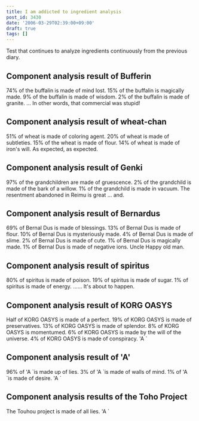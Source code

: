```yaml
---
title: I am addicted to ingredient analysis
post_id: 3430
date: '2006-03-29T02:39:00+09:00'
draft: true
tags: []
---
```


Test that continues to analyze ingredients continuously from the previous diary.

## Component analysis result of Bufferin

74% of the buffalin is made of mind lost. 15% of the buffalin is magically made. 9% of the buffalin is made of wisdom. 2% of the buffalin is made of granite. ... In other words, that commercial was stupid!

## Component analysis result of wheat-chan

51% of wheat is made of coloring agent. 20% of wheat is made of subtleties. 15% of the wheat is made of flour. 14% of wheat is made of iron's will. As expected, as expected.

## Component analysis result of Genki

97% of the grandchildren are made of gruescence. 2% of the grandchild is made of the bark of a willow. 1% of the grandchild is made in vacuum. The resentment abandoned in Reimu is great ... and.

## Component analysis result of Bernardus

69% of Bernal Dus is made of blessings. 13% of Bernal Dus is made of flour. 10% of Bernal Dus is mysteriously made. 4% of Bernal Dus is made of slime. 2% of Bernal Dus is made of cute. 1% of Bernal Dus is magically made. 1% of Bernal Dus is made of negative ions. Uncle Happy old man.

## Component analysis result of spiritus

80% of spiritus is made of poison. 19% of spiritus is made of sugar. 1% of spiritus is made of energy. ...... It's about to happen.

## Component analysis result of KORG OASYS

Half of KORG OASYS is made of a perfect. 19% of KORG OASYS is made of preservatives. 13% of KORG OASYS is made of splendor. 8% of KORG OASYS is momentumed. 6% of KORG OASYS is made by the will of the universe. 4% of KORG OASYS is made of conspiracy. 'A `

## Component analysis result of 'A'

96% of 'A \`is made up of lies. 3% of 'A \`is made of walls of mind. 1% of 'A \`is made of desire. 'A \`

## Component analysis results of the Toho Project

The Touhou project is made of all lies. 'A `
